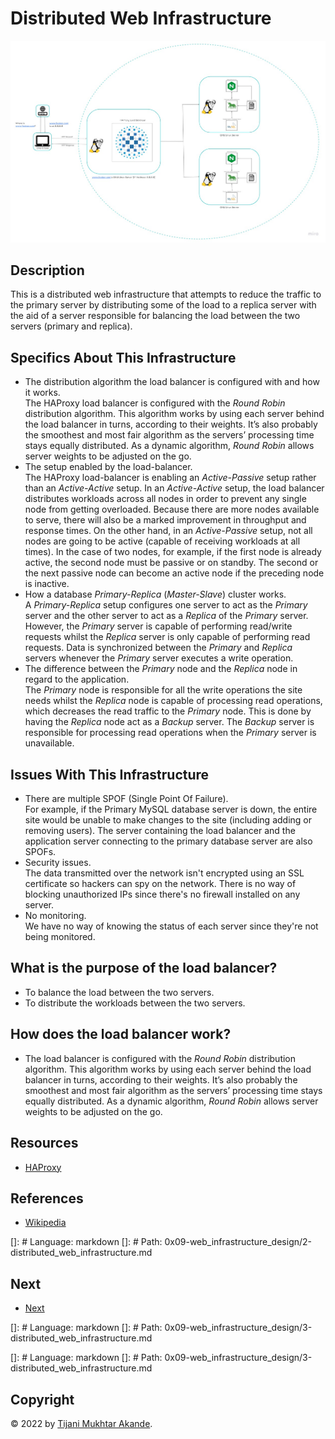 # Distributed Web Infrastructure

![Image of a distributed web infrastructure](1-distributed_web_infrastructure.jpg)

## Description

This is a distributed web infrastructure that attempts to reduce the traffic to the primary server by distributing some of the load to a replica server with the aid of a server responsible for balancing the load between the two servers (primary and replica).

## Specifics About This Infrastructure

+ The distribution algorithm the load balancer is configured with and how it works.<br/>The HAProxy load balancer is configured with the *Round Robin* distribution algorithm. This algorithm works by using each server behind the load balancer in turns, according to their weights. It’s also probably the smoothest and most fair algorithm as the servers’ processing time stays equally distributed. As a dynamic algorithm, *Round Robin* allows server weights to be adjusted on the go.
+ The setup enabled by the load-balancer.<br/>The HAProxy load-balancer is enabling an *Active-Passive* setup rather than an *Active-Active* setup. In an *Active-Active* setup, the load balancer distributes workloads across all nodes in order to prevent any single node from getting overloaded. Because there are more nodes available to serve, there will also be a marked improvement in throughput and response times. On the other hand, in an *Active-Passive* setup, not all nodes are going to be active (capable of receiving workloads at all times). In the case of two nodes, for example, if the first node is already active, the second node must be passive or on standby. The second or the next passive node can become an active node if the preceding node is inactive.
+ How a database *Primary-Replica* (*Master-Slave*) cluster works.<br/>A *Primary-Replica* setup configures one server to act as the *Primary* server and the other server to act as a *Replica* of the *Primary* server. However, the *Primary* server is capable of performing read/write requests whilst the *Replica* server is only capable of performing read requests. Data is synchronized between the *Primary* and *Replica* servers whenever the *Primary* server executes a write operation.
+ The difference between the *Primary* node and the *Replica* node in regard to the application.<br/>The *Primary* node is responsible for all the write operations the site needs whilst the *Replica* node is capable of processing read operations, which decreases the read traffic to the *Primary* node. This is done by having the *Replica* node act as a *Backup* server. The *Backup* server is responsible for processing read operations when the *Primary* server is unavailable.

## Issues With This Infrastructure

+ There are multiple SPOF (Single Point Of Failure).<br/>For example, if the Primary MySQL database server is down, the entire site would be unable to make changes to the site (including adding or removing users). The server containing the load balancer and the application server connecting to the primary database server are also SPOFs.
+ Security issues.<br/>The data transmitted over the network isn't encrypted using an SSL certificate so hackers can spy on the network. There is no way of blocking unauthorized IPs since there's no firewall installed on any server.
+ No monitoring.<br/>We have no way of knowing the status of each server since they're not being monitored.

## What is the purpose of the load balancer?

+ To balance the load between the two servers.
+ To distribute the workloads between the two servers.

## How does the load balancer work?

+ The load balancer is configured with the *Round Robin* distribution algorithm. This algorithm works by using each server behind the load balancer in turns, according to their weights. It’s also probably the smoothest and most fair algorithm as the servers’ processing time stays equally distributed. As a dynamic algorithm, *Round Robin* allows server weights to be adjusted on the go.

## Resources

+ [HAProxy](https://haproxy.org/)

## References

+ [Wikipedia](https://en.wikipedia.org/wiki/Load_balancer)

[]: # Language: markdown
[]: # Path: 0x09-web_infrastructure_design/2-distributed_web_infrastructure.md

## Next

+ [Next](0x09-web_infrastructure_design/2-secured_and_monitored_web_infrastructure.md)

[]: # Language: markdown
[]: # Path: 0x09-web_infrastructure_design/3-distributed_web_infrastructure.md

[]: # Language: markdown
[]: # Path: 0x09-web_infrastructure_design/3-distributed_web_infrastructure.md

## Copyright

© 2022 by [Tijani Mukhtar Akande](https://linkedin.com/in/tijanimukhtarakande).
